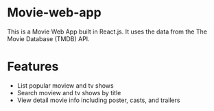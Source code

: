 # Movie-web-app
This is a Movie Web App built in React.js. It uses the data from the The Movie Database (TMDB) API.

# Features
* List popular moview and tv shows
* Search moview and tv shows by title
* View detail movie info including poster, casts, and trailers
